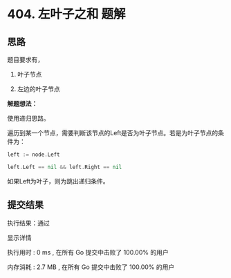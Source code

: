 # 404. 左叶子之和 题解

## 思路

题目要求有，

1. 叶子节点

2. 左边的叶子节点


**解题想法：**

使用递归思路。

遍历到某一个节点，需要判断该节点的Left是否为叶子节点。若是为叶子节点的条件为：

```go
left := node.Left

left.Left == nil && left.Right == nil
```

如果Left为叶子，则为跳出递归条件。


## 提交结果

执行结果：通过

显示详情

执行用时 : 0 ms , 在所有 Go 提交中击败了 100.00% 的用户

内存消耗 : 2.7 MB , 在所有 Go 提交中击败了 100.00% 的用户
